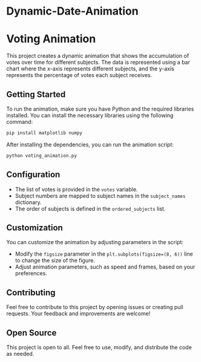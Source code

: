 ﻿# Dynamic-Date-Animation
# Voting Animation

This project creates a dynamic animation that shows the accumulation of votes over time for different subjects. The data is represented using a bar chart where the x-axis represents different subjects, and the y-axis represents the percentage of votes each subject receives.

## Getting Started

To run the animation, make sure you have Python and the required libraries installed. You can install the necessary libraries using the following command:

```bash
pip install matplotlib numpy
```
After installing the dependencies, you can run the animation script:
```bash
python voting_animation.py
```
## Configuration
- The list of votes is provided in the `votes` variable.
- Subject numbers are mapped to subject names in the `subject_names` dictionary.
- The order of subjects is defined in the `ordered_subjects` list.

## Customization
You can customize the animation by adjusting parameters in the script:

- Modify the `figsize` parameter in the `plt.subplots(figsize=(8, 6))` line to change the size of the figure.
- Adjust animation parameters, such as speed and frames, based on your preferences.

## Contributing
Feel free to contribute to this project by opening issues or creating pull requests. Your feedback and improvements are welcome!

## Open Source
This project is open to all. Feel free to use, modify, and distribute the code as needed.


